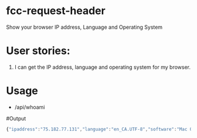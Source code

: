 # fcc-request-header

Show your browser IP address, Language and Operating System

# User stories:

1. I can get the IP address, language and operating system for my browser.

# Usage
* /api/whoami

#Output
```javascript
{"ipaddress":"75.182.77.131","language":"en_CA.UTF-8","software":"Mac OS X 10.10.0"}
```
